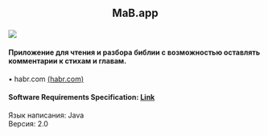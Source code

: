 ## <p align="center">MaB.app</p>![](https://github.com/TheAntoshkaBy/Bible_Wiki/documentation/diagrams/images/Bible.png)
#### Приложение для чтения и разбора библии с возможностью оставлять комментарии к стихам и главам.
• habr.com [(habr.com)](https://habr.com)

#### Software Requirements Specification: [Link](https://github.com/TheAntoshkaBy/Bible_Wiki/documentation/SRS.md)
Язык написания: Java  
Версия: 2.0
